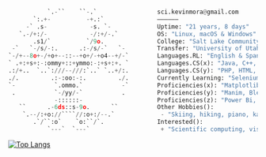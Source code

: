 ```python

           `.-``    ``-.`                 sci.kevinmora@gmail.com         
       `:.+-          -+.:`               ——————
     -` .s-            -s. `-             Uptime: "21 years, 8 days"
   `.-/+:/-            -/:+/-.`           OS: "Linux, macOS & Windows"
       .s1/`          `/9o.               College: "Salt Lake Community College"
 -`   `-/s/-:.      .:-/s/-`   `-         Transfer: "University of Utah"
`-/+--8o+-/+o+--::--+o+/-+o4--+/-`        Languages.RL: "English & Spanish"
` .+:+s+:-:ommy+::+ymmo:-:+s+:+. `        Languages.CS(x): "Java, C++, Python, R, SQL/MySQL, JavaScript, C"
.:/+..  `..`:///--///:`..` `..+/:.        Languages.CS(y): "PHP, HTML, CSS, Processing, TeX, Assembly"
./.         .:-:oo:-:.         ./.        Currently Learning: "Selenium, Tomcat, Spring, and Rust."
`-           `.ommo.`           -`        Proficiencies(x): "Matplotlib, JExcel, G-Colab, Plotly, Houdini"
 .           `-/yy/-`           .         Proficiencies(y): "Manim, Blender, p5.js, Tableau, Pygal, Log4j"
             -::::::-                     Proficiencies(z): "Power Bi, NumPy, pandas, Looker, ggplot2"
   ``      .-6ds::s-9o.      ``           Other Hobbies():
    `.--/:+o://````//:o+:/--.`             - "Skiing, hiking, piano, kayaking, reading, stargazing"
       .`/``:o`    `o:``/`.               Interested():
           `---`  `---`                    + "Scientific computing, visualization, and data compression"       
```

[![Top Langs](https://github-readme-stats.vercel.app/api/top-langs/?username=morkev&layout=compact&show_icons=true&theme=ayu-mirage&hide_border=true&langs_count=8)](https://github.com/morkev/github-readme-stats)

<!-- Best programming language themes from Vercel's API:
radical, dark, ayu-mirage, nord,blue-green, vue-dark, prussian, gruvbox, 
gruvbox_light, onedark, darcula, gotham, calm, material-palenight, slateorange

Documentation
https://github.com/anuraghazra/github-readme-stats/blob/master/themes/README.md
-->

<!--
<a href="https://www.buymeacoffee.com/morkev" target="_blank"><img src="https://cdn.buymeacoffee.com/buttons/default-orange.png" alt="Buy Me A Coffee" height="41" width="174"></a> 
Cooking some yummy code!
-->
